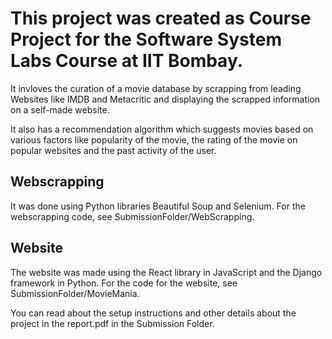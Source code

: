 # This project was created as Course Project for the Software System Labs Course at IIT Bombay.

It invloves the curation of a movie database by scrapping from leading Websites like IMDB and Metacritic and displaying the scrapped information on a self-made website.

It also has a recommendation algorithm which suggests movies based on various factors like popularity of the movie, the rating of the movie on popular websites and the past activity of the user.

## Webscrapping
It was done using Python libraries Beautiful Soup and Selenium.
For the webscrapping code, see SubmissionFolder/WebScrapping.

## Website
The website was made using the React library in JavaScript and the Django framework in Python.
For the code for the website, see SubmissionFolder/MovieMania.

You can read about the setup instructions and other details about the project in the report.pdf in the Submission Folder.

